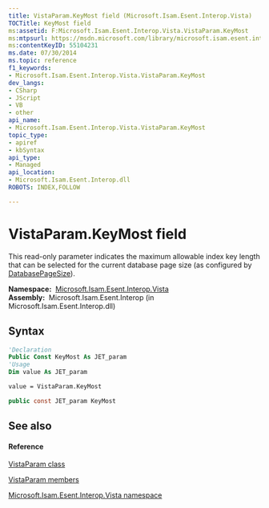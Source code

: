 ```yaml
---
title: VistaParam.KeyMost field (Microsoft.Isam.Esent.Interop.Vista)
TOCTitle: KeyMost field
ms:assetid: F:Microsoft.Isam.Esent.Interop.Vista.VistaParam.KeyMost
ms:mtpsurl: https://msdn.microsoft.com/library/microsoft.isam.esent.interop.vista.vistaparam.keymost(v=EXCHG.10)
ms:contentKeyID: 55104231
ms.date: 07/30/2014
ms.topic: reference
f1_keywords:
- Microsoft.Isam.Esent.Interop.Vista.VistaParam.KeyMost
dev_langs:
- CSharp
- JScript
- VB
- other
api_name: 
- Microsoft.Isam.Esent.Interop.Vista.VistaParam.KeyMost
topic_type: 
- apiref
- kbSyntax
api_type: 
- Managed
api_location: 
- Microsoft.Isam.Esent.Interop.dll
ROBOTS: INDEX,FOLLOW

---
```


# VistaParam.KeyMost field

This read-only parameter indicates the maximum allowable index key length that can be selected for the current database page size (as configured by [DatabasePageSize](hh596135\(v=exchg.10\).md)).

**Namespace:**  [Microsoft.Isam.Esent.Interop.Vista](hh558039\(v=exchg.10\).md)  
**Assembly:**  Microsoft.Isam.Esent.Interop (in Microsoft.Isam.Esent.Interop.dll)

## Syntax

``` vb
'Declaration
Public Const KeyMost As JET_param
'Usage
Dim value As JET_param

value = VistaParam.KeyMost
```

``` csharp
public const JET_param KeyMost
```

## See also

#### Reference

[VistaParam class](dn335284\(v=exchg.10\).md)

[VistaParam members](dn335372\(v=exchg.10\).md)

[Microsoft.Isam.Esent.Interop.Vista namespace](hh558039\(v=exchg.10\).md)


